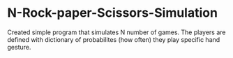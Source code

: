 # N-Rock-paper-Scissors-Simulation
Created simple program that simulates N number of  games. The players are defined with dictionary of probabilites (how often) they play specific hand gesture.
